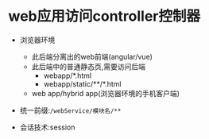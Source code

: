 # web应用访问controller控制器
- 浏览器环境
    - 此后端分离出的web前端(angular/vue)
    - 此后端中的普通静态页,需要访问后端
        - webapp/*.html
        - webapp/static/**/*.html
    - web app/hybrid app(浏览器环境的手机客户端)

- 统一前缀:`/webService/模块名/**`
- 会话技术:session